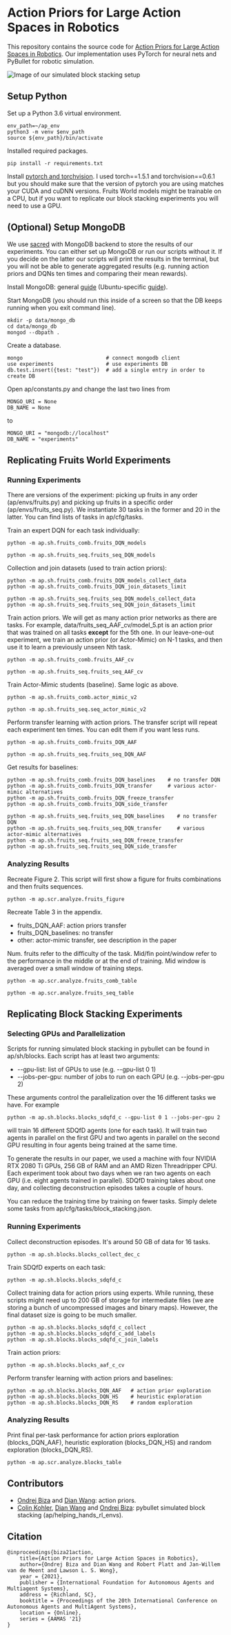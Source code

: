 # Action Priors for Large Action Spaces in Robotics

This repository contains the source code for [Action Priors for Large Action Spaces in Robotics](https://arxiv.org/abs/2101.04178).
Our implementation uses PyTorch for neural nets and PyBullet for robotic simulation.

![Image of our simulated block stacking setup](images/robot.png)

## Setup Python

Set up a Python 3.6 virtual environment.
```
env_path=~/ap_env
python3 -m venv $env_path
source ${env_path}/bin/activate
```

Installed required packages.

```
pip install -r requirements.txt
```

Install [pytorch and torchvision](https://pytorch.org/). I used torch==1.5.1 and torchvision==0.6.1 but you should make sure that 
the version of pytorch you are using matches your CUDA and cuDNN versions.
Fruits World models might be trainable on a CPU, but if you want to replicate our block stacking experiments
you will need to use a GPU.

## (Optional) Setup MongoDB

We use [sacred](https://github.com/IDSIA/sacred) with MongoDB backend to store the results of our experiments.
You can either set up MongoDB or run our scripts without it. If you decide on the latter our scripts will print
the results in the terminal, but you will not be able to generate aggregated results 
(e.g. running action priors and DQNs ten times and comparing their mean rewards).

Install MongoDB: general [guide](https://docs.mongodb.com/manual/installation/) (Ubuntu-specific [guide](https://docs.mongodb.com/manual/tutorial/install-mongodb-on-ubuntu/)).

Start MongoDB (you should run this inside of a screen so that the DB keeps running when you exit command line).

```
mkdir -p data/mongo_db
cd data/mongo_db
mongod --dbpath .
```

Create a database.

```
mongo                           # connect mongodb client
use experiments                 # use experiments DB
db.test.insert({test: "test"})  # add a single entry in order to create DB
```

Open ap/constants.py and change the last two lines from
```
MONGO_URI = None
DB_NAME = None
```
to
```
MONGO_URI = "mongodb://localhost"
DB_NAME = "experiments"
```

## Replicating Fruits World Experiments

### Running Experiments

There are versions of the experiment: picking up fruits in any order (ap/envs/fruits.py)
and picking up fruits in a specific order (ap/envs/fruits_seq.py). We instantiate 30 tasks in the former
and 20 in the latter. You can find lists of tasks in ap/cfg/tasks.

Train an expert DQN for each task individually:
```
python -m ap.sh.fruits_comb.fruits_DQN_models

python -m ap.sh.fruits_seq.fruits_seq_DQN_models
```

Collection and join datasets (used to train action priors):

```
python -m ap.sh.fruits_comb.fruits_DQN_models_collect_data
python -m ap.sh.fruits_comb.fruits_DQN_join_datasets_limit

python -m ap.sh.fruits_seq.fruits_seq_DQN_models_collect_data
python -m ap.sh.fruits_seq.fruits_seq_DQN_join_datasets_limit
```

Train action priors. We will get as many action prior networks as there are tasks.
For example, data/fruits_seq_AAF_cv/model_5.pt is an action prior that was trained
on all tasks **except** for the 5th one. In our leave-one-out experiment, we train
an action prior (or Actor-Mimic) on N-1 tasks, and then use it to learn
a previously unseen Nth task.

```
python -m ap.sh.fruits_comb.fruits_AAF_cv

python -m ap.sh.fruits_seq.fruits_seq_AAF_cv
```

Train Actor-Mimic students (baseline). Same logic as above.

```
python -m ap.sh.fruits_comb.actor_mimic_v2

python -m ap.sh.fruits_seq.seq_actor_mimic_v2
```

Perform transfer learning with action priors. The transfer script will repeat each experiment
ten times. You can edit them if you want less runs.

```
python -m ap.sh.fruits_comb.fruits_DQN_AAF

python -m ap.sh.fruits_seq.fruits_seq_DQN_AAF
```

Get results for baselines:

```
python -m ap.sh.fruits_comb.fruits_DQN_baselines    # no transfer DQN
python -m ap.sh.fruits_comb.fruits_DQN_transfer     # various actor-mimic alternatives
python -m ap.sh.fruits_comb.fruits_DQN_freeze_transfer
python -m ap.sh.fruits_comb.fruits_DQN_side_transfer

python -m ap.sh.fruits_seq.fruits_seq_DQN_baselines    # no transfer DQN
python -m ap.sh.fruits_seq.fruits_seq_DQN_transfer     # various actor-mimic alternatives
python -m ap.sh.fruits_seq.fruits_seq_DQN_freeze_transfer
python -m ap.sh.fruits_seq.fruits_seq_DQN_side_transfer
```

### Analyzing Results

Recreate Figure 2. This script will first show a figure for fruits combinations
and then fruits sequences.

```
python -m ap.scr.analyze.fruits_figure
```

Recreate Table 3 in the appendix.

* fruits_DQN_AAF: action priors transfer
* fruits_DQN_baselines: no transfer
* other: actor-mimic transfer, see description in the paper

Num. fruits refer to the difficulty of the task. Mid/fin point/window refer
to the performance in the middle or at the end of training. Mid window is
averaged over a small window of training steps.

```
python -m ap.scr.analyze.fruits_comb_table

python -m ap.scr.analyze.fruits_seq_table
```

## Replicating Block Stacking Experiments

### Selecting GPUs and Parallelization

Scripts for running simulated block stacking in pybullet can be found in ap/sh/blocks.
Each script has at least two arguments:
* --gpu-list: list of GPUs to use (e.g. --gpu-list 0 1)
* --jobs-per-gpu: number of jobs to run on each GPU (e.g. --jobs-per-gpu 2)

These arguments control the parallelization over the 16 different tasks we have.
For example
```
python -m ap.sh.blocks.blocks_sdqfd_c --gpu-list 0 1 --jobs-per-gpu 2
```
will train 16 different SDQfD agents (one for each task). It will train two agents in parallel
on the first GPU and two agents in parallel on the second GPU resulting in four agents
being trained at the same time.

To generate the results in our paper, we used a machine with four NVIDIA RTX 2080 Ti GPUs, 256 GB of RAM and
an AMD Rizen Threadripper CPU. Each experiment took about two days when we ran two agents on each GPU
(i.e. eight agents trained in parallel). SDQfD training takes about one day, and collecting deconstruction
episodes takes a couple of hours.

You can reduce the training time by training on fewer tasks. Simply delete some tasks
from ap/cfg/tasks/block_stacking.json.

### Running Experiments

Collect deconstruction episodes. It's around 50 GB of data for 16 tasks.
```
python -m ap.sh.blocks.blocks_collect_dec_c
```
Train SDQfD experts on each task:
```
python -m ap.sh.blocks.blocks_sdqfd_c
```
Collect training data for action priors using experts.
While running, these scripts might need up to 200 GB of storage for 
intermediate files (we are storing a bunch of uncompressed images and binary maps).
However, the final dataset size is going to be much smaller.
```
python -m ap.sh.blocks.blocks_sdqfd_c_collect
python -m ap.sh.blocks.blocks_sdqfd_c_add_labels
python -m ap.sh.blocks.blocks_sdqfd_c_join_labels
```
Train action priors:
```
python -m ap.sh.blocks.blocks_aaf_c_cv
```
Perform transfer learning with action priors and baselines:
```
python -m ap.sh.blocks.blocks_DQN_AAF   # action prior exploration
python -m ap.sh.blocks.blocks_DQN_HS    # heuristic exploration
python -m ap.sh.blocks.blocks_DQN_RS    # random exploration
```
### Analyzing Results

Print final per-task performance for action priors exploration (blocks_DQN_AAF),
heuristic exploration (blocks_DQN_HS) and random exploration (blocks_DQN_RS).

```
python -m ap.scr.analyze.blocks_table
```

## Contributors

* [Ondrej Biza](https://sites.google.com/view/obiza) and [Dian Wang](https://www.khoury.northeastern.edu/people/dian-wang/): action priors.
* [Colin Kohler](https://www.khoury.northeastern.edu/people/colin-kohler/), [Dian Wang](https://www.khoury.northeastern.edu/people/dian-wang/) and [Ondrej Biza](https://sites.google.com/view/obiza): pybullet simulated block stacking (ap/helping_hands_rl_envs).

## Citation

```
@inproceedings{biza21action,
    title={Action Priors for Large Action Spaces in Robotics}, 
    author={Ondrej Biza and Dian Wang and Robert Platt and Jan-Willem van de Meent and Lawson L. S. Wong},
    year = {2021},
    publisher = {International Foundation for Autonomous Agents and Multiagent Systems},
    address = {Richland, SC},
    booktitle = {Proceedings of the 20th International Conference on Autonomous Agents and MultiAgent Systems},
    location = {Online},
    series = {AAMAS '21}
}
```
